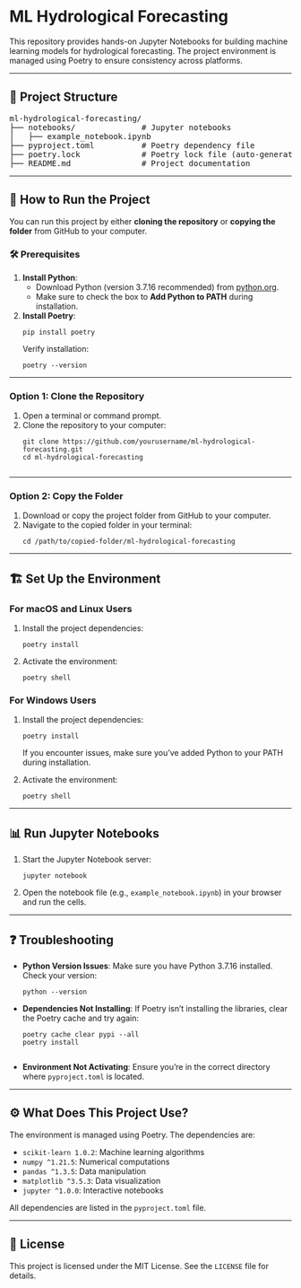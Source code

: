 <h1>ML Hydrological Forecasting</h1>

<p>This repository provides hands-on Jupyter Notebooks for building machine learning models for hydrological forecasting. The project environment is managed using Poetry to ensure consistency across platforms.</p>

<hr>

<h2>📁 Project Structure</h2>

<pre>
ml-hydrological-forecasting/
├── notebooks/              # Jupyter notebooks
│   ├── example_notebook.ipynb
├── pyproject.toml          # Poetry dependency file
├── poetry.lock             # Poetry lock file (auto-generated)
├── README.md               # Project documentation
</pre>

<hr>

<h2>🚀 How to Run the Project</h2>

<p>You can run this project by either <strong>cloning the repository</strong> or <strong>copying the folder</strong> from GitHub to your computer.</p>

<h3>🛠️ Prerequisites</h3>
<ol>
  <li><strong>Install Python</strong>:
    <ul>
      <li>Download Python (version 3.7.16 recommended) from <a href="https://www.python.org/" target="_blank">python.org</a>.</li>
      <li>Make sure to check the box to <strong>Add Python to PATH</strong> during installation.</li>
    </ul>
  </li>
  <li><strong>Install Poetry</strong>:
    <pre><code>pip install poetry</code></pre>
    Verify installation:
    <pre><code>poetry --version</code></pre>
  </li>
</ol>

<hr>

<h3>Option 1: Clone the Repository</h3>
<ol>
  <li>Open a terminal or command prompt.</li>
  <li>Clone the repository to your computer:
    <pre><code>git clone https://github.com/yourusername/ml-hydrological-forecasting.git
cd ml-hydrological-forecasting
    </code></pre>
  </li>
</ol>

<hr>

<h3>Option 2: Copy the Folder</h3>
<ol>
  <li>Download or copy the project folder from GitHub to your computer.</li>
  <li>Navigate to the copied folder in your terminal:
    <pre><code>cd /path/to/copied-folder/ml-hydrological-forecasting</code></pre>
  </li>
</ol>

<hr>

<h2>🏗️ Set Up the Environment</h2>

<h3>For macOS and Linux Users</h3>
<ol>
  <li>Install the project dependencies:
    <pre><code>poetry install</code></pre>
  </li>
  <li>Activate the environment:
    <pre><code>poetry shell</code></pre>
  </li>
</ol>

<h3>For Windows Users</h3>
<ol>
  <li>Install the project dependencies:
    <pre><code>poetry install</code></pre>
    <p>If you encounter issues, make sure you’ve added Python to your PATH during installation.</p>
  </li>
  <li>Activate the environment:
    <pre><code>poetry shell</code></pre>
  </li>
</ol>

<hr>

<h2>📊 Run Jupyter Notebooks</h2>
<ol>
  <li>Start the Jupyter Notebook server:
    <pre><code>jupyter notebook</code></pre>
  </li>
  <li>Open the notebook file (e.g., <code>example_notebook.ipynb</code>) in your browser and run the cells.</li>
</ol>

<hr>

<h2>❓ Troubleshooting</h2>
<ul>
  <li><strong>Python Version Issues</strong>: Make sure you have Python 3.7.16 installed. Check your version:
    <pre><code>python --version</code></pre>
  </li>
  <li><strong>Dependencies Not Installing</strong>: If Poetry isn’t installing the libraries, clear the Poetry cache and try again:
    <pre><code>poetry cache clear pypi --all
poetry install
    </code></pre>
  </li>
  <li><strong>Environment Not Activating</strong>: Ensure you’re in the correct directory where <code>pyproject.toml</code> is located.</li>
</ul>

<hr>

<h2>⚙️ What Does This Project Use?</h2>
<p>The environment is managed using Poetry. The dependencies are:</p>
<ul>
  <li><code>scikit-learn 1.0.2</code>: Machine learning algorithms</li>
  <li><code>numpy ^1.21.5</code>: Numerical computations</li>
  <li><code>pandas ^1.3.5</code>: Data manipulation</li>
  <li><code>matplotlib ^3.5.3</code>: Data visualization</li>
  <li><code>jupyter ^1.0.0</code>: Interactive notebooks</li>
</ul>
<p>All dependencies are listed in the <code>pyproject.toml</code> file.</p>

<hr>

<h2>📜 License</h2>
<p>This project is licensed under the MIT License. See the <code>LICENSE</code> file for details.</p>
